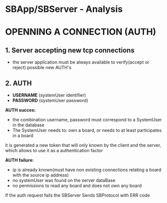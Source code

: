 # SBApp/SBServer - Analysis

# OPENNING A CONNECTION (AUTH)

## 1. Server accepting new tcp connections

-  the server application must be always available to verify(accept or reject) possible new AUTH's

## 2. AUTH
-	**USERNAME** (systemUser identifier)
- 	**PASSWORD** (systemUser password)

**AUTH succes:**
- the combination username, password must correspond to a SystemUser in the database
- The SystemUser needs to: own a board, or needs to at least participates in a board

it is generated a new token that will only known by the client and the server, which allows to use it
as a authentication factor

**AUTH failure:**
- ip is already known(must have non existing connections relating a board with the source ip address)
- no systemUser was found on the server dataBase
- no permissions to read any board and does not own any board

If the auth request fails the SBServer Sends SBProtocol with ERR code
